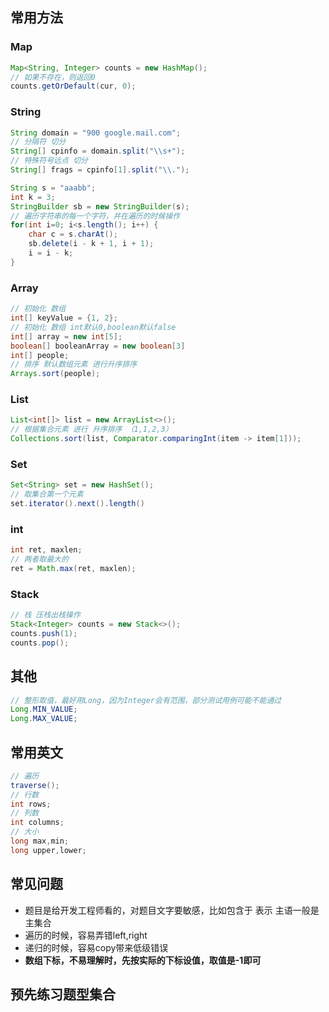 

## 常用方法

### Map

```java
Map<String, Integer> counts = new HashMap();
// 如果不存在，则返回0
counts.getOrDefault(cur, 0);
```

### String

```java
String domain = "900 google.mail.com";
// 分隔符 切分
String[] cpinfo = domain.split("\\s+");
// 特殊符号远点 切分
String[] frags = cpinfo[1].split("\\.");

String s = "aaabb";
int k = 3;
StringBuilder sb = new StringBuilder(s);
// 遍历字符串的每一个字符，并在遍历的时候操作
for(int i=0; i<s.length(); i++) {
    char c = s.charAt();
    sb.delete(i - k + 1, i + 1);
    i = i - k;
}
```

### Array

```java
// 初始化 数组
int[] keyValue = {1, 2};
// 初始化 数组 int默认0,boolean默认false
int[] array = new int[5];
boolean[] booleanArray = new boolean[3]
int[] people;
// 排序 默认数组元素 进行升序排序
Arrays.sort(people);

```

### List

```java
List<int[]> list = new ArrayList<>();
// 根据集合元素 进行 升序排序 （1,1,2,3）
Collections.sort(list, Comparator.comparingInt(item -> item[1]));
```

### Set

```java
Set<String> set = new HashSet();
// 取集合第一个元素
set.iterator().next().length()
```

### int

```java
int ret, maxlen;
// 两者取最大的
ret = Math.max(ret, maxlen);
```

### Stack

```java
// 栈 压栈出栈操作
Stack<Integer> counts = new Stack<>();
counts.push(1);
counts.pop();
```

## 其他

```java
// 整形取值，最好用Long，因为Integer会有范围，部分测试用例可能不能通过
Long.MIN_VALUE;
Long.MAX_VALUE;
```

## 常用英文

```java
// 遍历
traverse();
// 行数
int rows;
// 列数
int columns;
// 大小
long max,min;
long upper,lower;

```



## 常见问题

- 题目是给开发工程师看的，对题目文字要敏感，比如包含于 表示 主语一般是主集合
- 遍历的时候，容易弄错left,right
- 递归的时候，容易copy带来低级错误
- **数组下标，不易理解时，先按实际的下标设值，取值是-1即可**



## 预先练习题型集合

